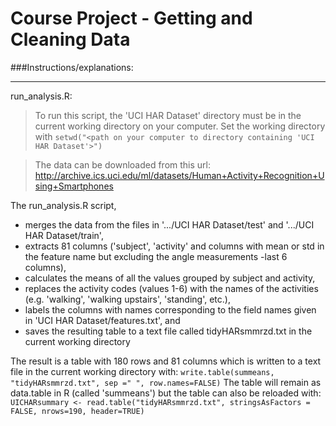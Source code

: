 Course Project - Getting and Cleaning Data
===========================

###Instructions/explanations:
_______________________

run_analysis.R:
> To run this script, the 'UCI HAR Dataset' directory must be in the current working directory on your computer.
> Set the working directory with `setwd("<path on your computer to directory containing 'UCI HAR Dataset'>")`

> The data can be downloaded from this url: http://archive.ics.uci.edu/ml/datasets/Human+Activity+Recognition+Using+Smartphones


The run_analysis.R script,
- merges the data from the files in '.../UCI HAR Dataset/test' and '.../UCI HAR Dataset/train',
- extracts 81 columns ('subject', 'activity' and columns with mean or std in the feature name but excluding the angle measurements -last 6 columns),
- calculates the means of all the values grouped by subject and activity,
- replaces the activity codes (values 1-6) with the names of the activities (e.g. 'walking', 'walking upstairs', 'standing', etc.),
- labels the columns with names corresponding to the field names given in 'UCI HAR Dataset/features.txt', and
- saves the resulting table to a text file called tidyHARsmmrzd.txt in the current working directory

The result is a table with 180 rows and 81 columns which is written to a text file in the current working directory with:
`write.table(summeans, "tidyHARsmmrzd.txt", sep =" ", row.names=FALSE)`
The table will remain as data.table in R (called 'summeans') but the table can also be reloaded with:
`UICHARsummary <- read.table("tidyHARsmmrzd.txt", stringsAsFactors = FALSE, nrows=190, header=TRUE)`
